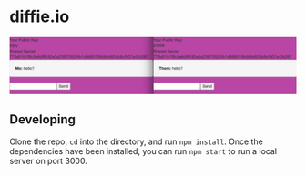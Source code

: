 # diffie.io

<img src="./screenshot.png" />

## Developing
Clone the repo, `cd` into the directory, and run `npm install`. Once the dependencies have been installed, you can run `npm start` to run a local server on port 3000.
